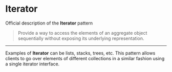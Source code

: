 # Iterator

Official description of the **Iterator** pattern
> Provide a way to access the elements of an aggregate object sequentially without exposing its underlying representation.

---

Examples of **Iterator** can be lists, stacks, trees, etc.
This pattern allows clients to go over elements of different collections in a similar fashion using a single iterator interface.
